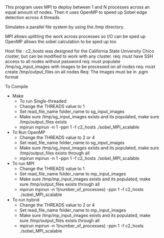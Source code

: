 This program uses MPI to deploy between 1 and N processes across an equal amount of nodes.
Then it uses OpenMP to speed up Sobel edge detection across 4 threads.
 

Simulates a parallel file system by using the /tmp directory.

MPI allows splitting the work across processes so I/O can be sped up
OpenMP allows the sobel calculation to be sped up too


Host file : c2_hosts was designed for the California State University Chico cluster, but can be modified to work with any cluster.
req: must have SSH access to all nodes without password
req: must populate /tmp/sg_input_images with images to be processed on all nodes
req: must create /tmp/output_files on all nodes
Req: The Images must be in .pgm format


 To Compile
- Make
    - To run Single-threaded
    - Change the THREADS value to 1
    - Set read_file_name folder_name to sg_input_images
    - Make sure /tmp/sg_input_images exists and its populated, make sure /tmp/output_files exists
    - mpirun mpirun -n 1 -ppn 1 -f c2_hosts ./sobel_MPI_scalable
- To Run OpenMP
    - Change the THREADS value to 2 or 4
    - Set read_file_name folder_name to sg_input_images
    - Make sure /tmp/sg_input_images exists and its populated, make sure /tmp/output_files exists through all
    - mpirun mpirun -n 1 -ppn 1 -f c2_hosts ./sobel_MPI_scalable
- To run MPI
    - Change the THREADS value to 1
    - Set read_file_name folder_name to mp_input_images
    - Make sure /tmp/mp_input_images exists and its populated, make sure /tmp/output_files exists through all
    - mpirun mpirun -n 1(number_of_processes) -ppn 1 -f c2_hosts ./sobel_MPI_scalable
- To run hybrid
    - Change the THREADS value to 2 or 4
    - Set read_file_name folder_name to mp_input_images
    - Make sure /tmp/mp_input_images exists and its populated, make sure /tmp/output_files exists through all
    - mpirun mpirun -n 1(number_of_processes) -ppn 1 -f c2_hosts ./sobel_MPI_scalable
    